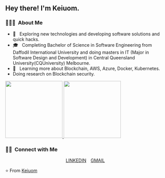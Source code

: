 <h2> Hey there! I'm Keiuom.</h2>

<h3> 👨🏻‍💻 &nbsp;About Me </h3>

- 🤔 &nbsp; Exploring new technologies and developing software solutions and quick hacks.
- 🎓 &nbsp; Completing Bachelor of Science in Software Engineering from Daffodil International University and doing masters in IT (Major in Software Design and Development) in Central Queensland University(CQUniversity) Melbourne.
- 🌱 &nbsp; Learning more about Blockchain, AWS, Azure, Docker, Kubernetes.
- Doing research on Blockchain security.

<a href="https://github.com/Farhankaioum">
  <img height="180em" src="https://github-readme-stats.vercel.app/api?username=Farhankaioum&theme=buefy&show_icons=true" />
  <img height="180em" src="https://github-readme-stats.vercel.app/api/top-langs/?username=Farhankaioum&theme=buefy&layout=compact" />
</a>

<br/>

<h3> 🤝🏻 &nbsp;Connect with Me </h3>

<p align="center">
<a href="https://www.linkedin.com/in/md-keiuom-miah/" style="margin-right:10px;">LINKEDIN</a>
<a href="mailto:keiuom.swe@gmail.com">GMAIL </a>
</p>

⭐️ From [Keiuom](https://github.com/Farhankaioum)
